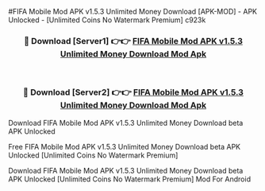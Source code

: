 #FIFA Mobile Mod APK v1.5.3 Unlimited Money Download [APK-MOD] - APK Unlocked - [Unlimited Coins No Watermark Premium] c923k



<div align="center">

<h3>🔴 Download [Server1] 👉👉 <a href="https://momento.my/?title=FIFA_Mobile_Mod_APK_v1.5.3_Unlimited_Money_Download">FIFA Mobile Mod APK v1.5.3 Unlimited Money Download Mod Apk</a></h3><br>

<h3>🔴 Download [Server2] 👉👉 <a href="https://momento.my/?title=FIFA_Mobile_Mod_APK_v1.5.3_Unlimited_Money_Download">FIFA Mobile Mod APK v1.5.3 Unlimited Money Download Mod Apk</a></h3>
</div>



Download FIFA Mobile Mod APK v1.5.3 Unlimited Money Download beta APK Unlocked

Free FIFA Mobile Mod APK v1.5.3 Unlimited Money Download beta APK Unlocked [Unlimited Coins No Watermark Premium]

Download FIFA Mobile Mod APK v1.5.3 Unlimited Money Download beta APK Unlocked [Unlimited Coins No Watermark Premium] Mod For Android
